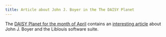 ```yaml
---
title: Article about John J. Boyer in the The DAISY Planet
---
```

The [DAISY Planet for the month of April](http://www.daisy.org/planet-2011-04) contains an [interesting article](http://www.daisy.org/stories/john-j.-boyer) about John J. Boyer and the Liblouis software suite.